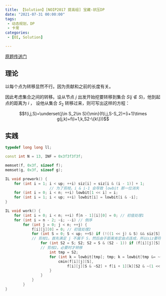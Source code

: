 ```yaml
---
title: 【Solution】[NOIP2017 提高组] 宝藏-状压DP
date: "2021-07-31 00:00:00"
tags:
 - 动态规划，DP
 - 卡常
categories:
 - [OI, Solution]

---
```


[原题传送门](https://www.luogu.com.cn/problem/P3959)

<!--more-->

## 理论

以每个点为转移显然不行。因为贡献和之前的长度有关。

因此考虑集合之间的转移。设从节点 $j$ 出发开始挖要转移到集合 $S(j \notin S)$，他到起点的距离为 $i$ ， 设他从集合 $S_2$ 转移过来，则可写出这样的方程：

$$f(i,j,S)=\underset{j\in S_2\in S}{\min}(f(i,j,S-S_2)+(i+1)\times g(j,k)+f(i+1,k,S2-\{k\}))$$

## 实践

```cpp
typedef long long ll;

const int N = 13, INF = 0x3f3f3f3f;

memset(f, 0x3f, sizeof f);
memset(g, 0x3f, sizeof g);

IL void prework() {
	for (int i = 1; i < up; ++i) siz[i] = siz[i & (i - 1)] + 1;
                    // 为了剪枝。i & i-1 会导致 lowbit 那一位消失
	for (int i = 0; i < n; ++i) lowbit[1 << i] = i;
	for (int i = 1; i < up; ++i) lowbit[i] = lowbit[i & -i];
}

IL void work() {
	for (int i = 0; i < n; ++i) f[n - 1][i][0] = 0; // 初值处理1
	for (int i = n - 2; ~i; --i) // 倒序
		for (int j = 0; j < n; ++j) {
			f[i][j][0] = 0; // 初值处理2
			for (int S = 0; S < up; ++S) if (!((1 << j) & S) && siz[S] <= n - i - 1) {
			// 剪枝1。首先满足 j 不属于 S，然后由于距离肯定由点连成，所以siz要符合实际意义
				for (int S2 = S; S2; S2 = S & (S2 - 1)) if (f[i][j][S] > f[i][j][S & ~S2]) {
				// 剪枝2。必要时才转移
					int tmp = S2;
					for (int k = lowbit[tmp]; tmp; k = lowbit[tmp &= ~(1 << k)]) if (g[j][k] < INF) {
						cmin(f[i][j][S],
							f[i][j][S & ~S2] + f[i + 1][k][S2 & ~(1 << k)] + (i + 1) * g[j][k]);
					}
				}
			}
		}
}
```

